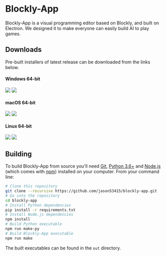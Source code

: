 # Blockly-App

Blockly-App is a visual programming editor based on Blockly, and built on Electron. We designed it to make everyone can easily build AI to play games.

## Downloads

Pre-built installers of latest release can be downloaded from the links below.

#### Windows 64-bit

[![](https://img.shields.io/badge/EXE%20Installer-v1.2.3-red)](https://github.com/jason53415/blockly-app/releases/download/v1.2.3/blockly-app-1.2.3.Setup.exe) [![](https://img.shields.io/badge/ZIP%20Portable-v1.2.3-red)](https://github.com/jason53415/blockly-app/releases/download/v1.2.3/blockly-app-win32-x64-1.2.3.zip)
#### macOS 64-bit

[![](https://img.shields.io/badge/DMG%20Installer-v1.2.3-blue)](https://github.com/jason53415/blockly-app/releases/download/v1.2.3/blockly-app-1.2.3.dmg) [![](https://img.shields.io/badge/ZIP%20Portable-v1.2.3-blue)](https://github.com/jason53415/blockly-app/releases/download/v1.2.3/blockly-app-darwin-x64-1.2.3.zip)

#### Linux 64-bit

[![](https://img.shields.io/badge/DEB%20Installer-v1.2.3-green)](https://github.com/jason53415/blockly-app/releases/download/v1.2.3/blockly-app-1.2.3.deb) [![](https://img.shields.io/badge/RPM%20Installer-v1.2.3-green)](https://github.com/jason53415/blockly-app/releases/download/v1.2.3/blockly-app-1.2.3.rpm) 

## Building

To build Blockly-App from source you'll need [Git](https://git-scm.com), [Python 3.6+](https://www.python.org/) and [Node.js](https://nodejs.org/en/download/) (which comes with [npm](http://npmjs.com)) installed on your computer. From your command line:

```bash
# Clone this repository
git clone --recursive https://github.com/jason53415/blockly-app.git
# Go into the repository
cd blockly-app
# Install Python dependencies
pip install -r requirements.txt
# Install Node.js dependencies
npm install
# Build Python executable
npm run make-py
# Build Blockly-App executable
npm run make
```
The built executables can be found in the `out` directory.